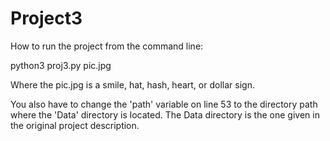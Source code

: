 # Project3
How to run the project from the command line:

python3 proj3.py pic.jpg

Where the pic.jpg is a smile, hat, hash, heart, or dollar sign.

You also have to change the 'path' variable on line 53 to the directory path where the 'Data' directory is located.
The Data directory is the one given in the original project description.
